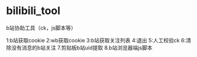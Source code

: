 # bilibili_tool
b站协助工具（ck，js脚本等）

1:b站获取cookie
2:wb获取cookie
3:b站获取关注列表
4:退出
5:人工校验ck
6:清除没有消息的b站关注
7.剪贴板b站uid提取
8.b站浏览器端js脚本
